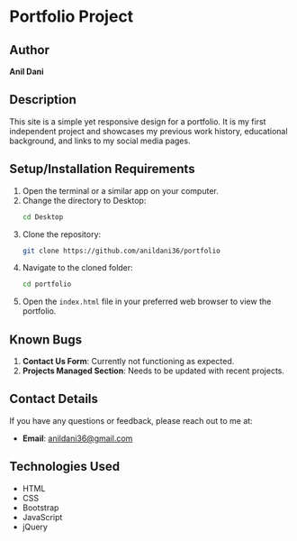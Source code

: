 # Portfolio Project

## Author
**Anil Dani**

## Description
This site is a simple yet responsive design for a portfolio. It is my first independent project and showcases my previous work history, educational background, and links to my social media pages.

## Setup/Installation Requirements
1. Open the terminal or a similar app on your computer.
2. Change the directory to Desktop:
   ```sh
   cd Desktop
   ```
3. Clone the repository:
   ```sh
   git clone https://github.com/anildani36/portfolio
   ```
4. Navigate to the cloned folder:
   ```sh
   cd portfolio
   ```
5. Open the `index.html` file in your preferred web browser to view the portfolio.

## Known Bugs
1. **Contact Us Form**: Currently not functioning as expected.
2. **Projects Managed Section**: Needs to be updated with recent projects.

## Contact Details
If you have any questions or feedback, please reach out to me at:
- **Email**: [anildani36@gmail.com](mailto:anildani36@gmail.com)

## Technologies Used
- HTML
- CSS
- Bootstrap
- JavaScript
- jQuery 